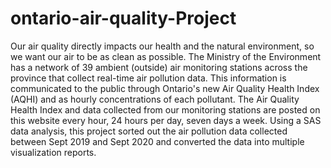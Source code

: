 # ontario-air-quality-Project
Our air quality directly impacts our health and the natural environment, so we want our air to be as clean as possible. The Ministry of the Environment has a network of 39 ambient (outside) air monitoring stations across the province that collect real-time air pollution data. This information is communicated to the public through Ontario's new Air Quality Health Index (AQHI) and as hourly concentrations of each pollutant. The Air Quality Health Index and data collected from our monitoring stations are posted on this website every hour, 24 hours per day, seven days a week. Using a SAS data analysis, this project sorted out the air pollution data collected between Sept 2019 and Sept 2020 and converted the data into multiple visualization reports.
